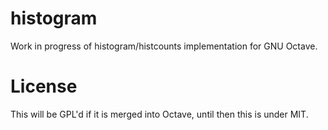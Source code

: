 # histogram
Work in progress of histogram/histcounts implementation for GNU Octave.

# License
This will be GPL'd if it is merged into Octave, until then this is under MIT.
